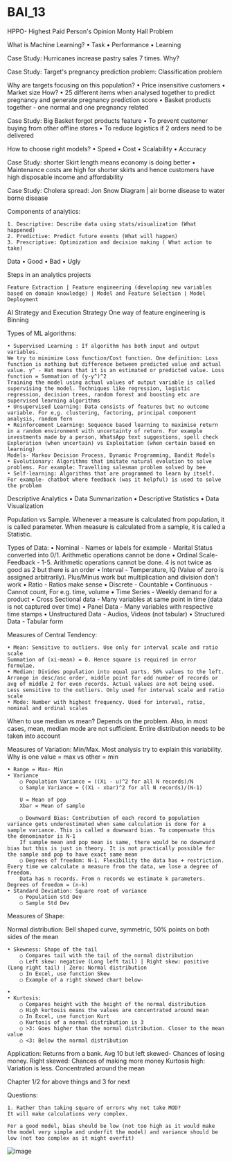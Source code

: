# BAI_13

HPPO- Highest Paid Person's Opinion
Monty Hall Problem

What is Machine Learning?
	• Task
	• Performance
	• Learning

Case Study: Hurricanes increase pastry sales 7 times. Why?

Case Study: Target's pregnancy prediction problem:  Classification problem

Why are targets focusing on this population?
	• Price insensitive customers
	• Market size
How?
	• 25 different items when analysed together to predict pregnancy and generate pregnancy prediction score
	• Basket products together - one normal and one pregnancy related

Case Study: Big Basket forgot products feature
	• To prevent customer buying from other offline stores 
	• To reduce logistics if 2 orders need to be delivered

How to choose right models?
	• Speed
	• Cost
	• Scalability
	• Accuracy

Case Study: shorter Skirt length means economy is doing better
	• Maintenance costs are high for shorter skirts and hence customers have high disposable income and affordability

Case Study: Cholera spread: Jon Snow Diagram | air borne disease to water borne disease

Components of analytics:

	1. Descriptive: Describe data using stats/visualization (What happened)
	2. Predictive: Predict future events (What will happen)
	3. Prescriptive: Optimization and decision making ( What action to take)

Data
	• Good
	• Bad
	• Ugly

Steps in an analytics projects

	Feature Extraction | Feature engineering (developing new variables based on domain knowledge) | Model and Feature Selection | Model Deployment
	
AI Strategy and Execution Strategy
One way of feature engineering is Binning

Types of ML algorithms:

	• Supervised Learning : If algorithm has both input and output variables. 
	We try to minimize Loss function/Cost function. One definition: Loss function is nothing but difference between predicted value and actual value. y^ - Hat means that it is an estimated or predicted value. Loss function = Summation of (y-y^)^2
	Training the model using actual values of output variable is called supervising the model. Techniques like regression, logistic regression, decision trees, random forest and boosting etc are supervised learning algorithms
	• Unsupervised Learning: Data consists of features but no outcome variable. For e,g. clustering, factoring, principal component analysis, random fern
	• Reinforcement Learning: Sequence based learning to maximise return in a random environment with uncertainty of return. For example investments made by a person, WhatsApp text suggestions, spell check 
	Exploration (when uncertain) vs Exploitation (when certain based on learning)
	Models- Markov Decision Process, Dynamic Programming, Bandit Models
	• Evolutionary: Algorithms that imitate natural evolution to solve problems. For example: Travelling salesman problem solved by bee
	• Self-learning: Algorithms that are programmed to learn by itself. For example- chatbot where feedback (was it helpful) is used to solve the problem

Descriptive Analytics
	• Data Summarization
	• Descriptive Statistics
	• Data Visualization

Population vs Sample. Whenever a measure is calculated from population, it is called parameter. When measure is calculated from a sample, it is called a Statistic.

Types of Data:
	• Nominal - Names or labels for example - Marital Status converted into 0/1. Arithmetic operations cannot be done
	• Ordinal Scale- Feedback - 1-5. Arithmetic operations cannot be done. 4 is not twice as good as 2 but there is an order 
	• Interval - Temperature, IQ (Value of zero is assigned arbitrarily). Plus/Minus work but multiplication and division don’t work
	• Ratio - Ratios make sense
	• Discrete - Countable
	• Continuous - Cannot count, For e.g. time, volume
	• Time Series - Weekly demand for a product
	• Cross Sectional data - Many variables at same point in time (data is not captured over time)
	• Panel Data - Many variables with respective time stamps
	• Unstructured Data - Audios, Videos (not tabular)
	• Structured Data - Tabular form
	
Measures of Central Tendency:

	• Mean: Sensitive to outliers. Use only for interval scale and ratio scale
	Summation of (xi-mean) = 0. Hence square is required in error formulae.
	• Median: Divides population into equal parts. 50% values to the left. Arrange in desc/asc order, middle point for odd number of records or avg of middle 2 for even records. Actual values are not being used. Less sensitive to the outliers. Only used for interval scale and ratio scale
	• Mode: Number with highest frequency. Used for interval, ratio, nominal and ordinal scales

When to use median vs mean?
Depends on the problem. Also, in most cases, mean, median mode are not sufficient. Entire distribution needs to be taken into account

Measures of Variation:
Min/Max. Most analysis try to explain this variability. Why is one value = max vs other = min

	• Range = Max- Min
	• Variance
		○ Population Variance = ((Xi - u)^2 for all N records)/N
		○ Sample Variance = ((Xi - xbar)^2 for all N records)/(N-1)
		
		U = Mean of pop
		Xbar = Mean of sample
		
		○ Downward Bias: Contribution of each record to population variance gets underestimated when same calculation is done for a sample variance. This is called a downward bias. To compensate this the denominator is N-1
		If sample mean and pop mean is same, there would be no downward bias but this is just in theory. It is not practically possible for the sample and pop to have exact same mean
		○ Degrees of freedom: N-1. Flexibility the data has + restriction. Every time we calculate a measure from the data, we lose a degree of freedom.
		Data has n records. From n records we estimate k parameters. Degrees of freedom = (n-k)
	• Standard Deviation: Square root of variance
		○ Population std Dev
		○ Sample Std Dev

Measures of Shape:

Normal distribution: Bell shaped curve, symmetric, 50% points on both sides of the mean

	• Skewness: Shape of the tail
		○ Compares tail with the tail of the normal distribution
		○ Left skew: negative (Long left tail) | Right skew: positive (Long right tail) | Zero: Normal distribution
		○ In Excel, use function Skew
		○ Example of a right skewed chart below-
	
	• 
	• Kurtosis: 
		○ Compares height with the height of the normal distribution
		○ High kurtosis means the values are concentrated around mean
		○ In Excel, use function Kurt
		○ Kurtosis of a normal distribution is 3
		○ >3: Goes higher than the normal distribution. Closer to the mean value
		○ <3: Below the normal distribution

Application: Returns from a bank. Avg 10 but left skewed- Chances of losing money. Right skewed: Chances of making more money
Kurtosis high: Variation is less. Concentrated around the mean

Chapter 1/2 for above things and 3 for next
	

Questions:

	1. Rather than taking square of errors why not take MOD?
	It will make calculations very complex.
	
	For a good model, bias should be low (not too high as it would make the model very simple and underfit the model) and variance should be low (not too complex as it might overfit)
	
![image](https://user-images.githubusercontent.com/109798287/182356430-8a1e8e6f-c262-494e-886e-e1f2a07f9148.png)

